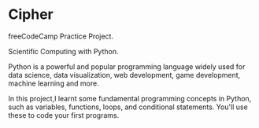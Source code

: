 # Cipher


freeCodeCamp Practice Project.


Scientific Computing with Python.


Python is a powerful and popular programming language widely used for data science, data visualization, web development, game development, machine learning and more.

In this project,I learnt some fundamental programming concepts in Python, such as variables, functions, loops, and conditional statements. You'll use these to code your first programs.